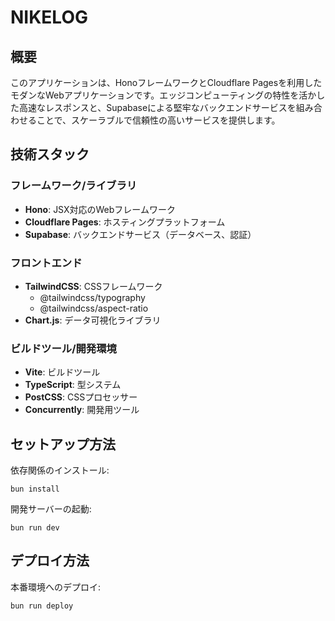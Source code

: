 # NIKELOG

## 概要
このアプリケーションは、HonoフレームワークとCloudflare Pagesを利用したモダンなWebアプリケーションです。エッジコンピューティングの特性を活かした高速なレスポンスと、Supabaseによる堅牢なバックエンドサービスを組み合わせることで、スケーラブルで信頼性の高いサービスを提供します。

## 技術スタック

### フレームワーク/ライブラリ
- **Hono**: JSX対応のWebフレームワーク
- **Cloudflare Pages**: ホスティングプラットフォーム
- **Supabase**: バックエンドサービス（データベース、認証）

### フロントエンド
- **TailwindCSS**: CSSフレームワーク
  - @tailwindcss/typography
  - @tailwindcss/aspect-ratio
- **Chart.js**: データ可視化ライブラリ

### ビルドツール/開発環境
- **Vite**: ビルドツール
- **TypeScript**: 型システム
- **PostCSS**: CSSプロセッサー
- **Concurrently**: 開発用ツール

## セットアップ方法

依存関係のインストール:
```shell
bun install
```

開発サーバーの起動:
```shell
bun run dev
```

## デプロイ方法

本番環境へのデプロイ:
```shell
bun run deploy
```

